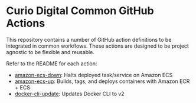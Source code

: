 # Curio Digital Common GitHub Actions

This repository contains a number of GitHub action definitions to be integrated in common workflows.
These actions are designed to be project agnostic to be flexible and reusable.

Refer to the README for each action:
 - [amazon-ecs-down](README-amazon-ecs-down.md): Halts deployed task/service on Amazon ECS
 - [amazon-ecs-up](README-amazon-ecs-up.md): Builds, tags, and deploys containers with Amazon ECR + ECS
 - [docker-cli-update](README-docker-cli-update.md): Updates Docker CLI to v2
